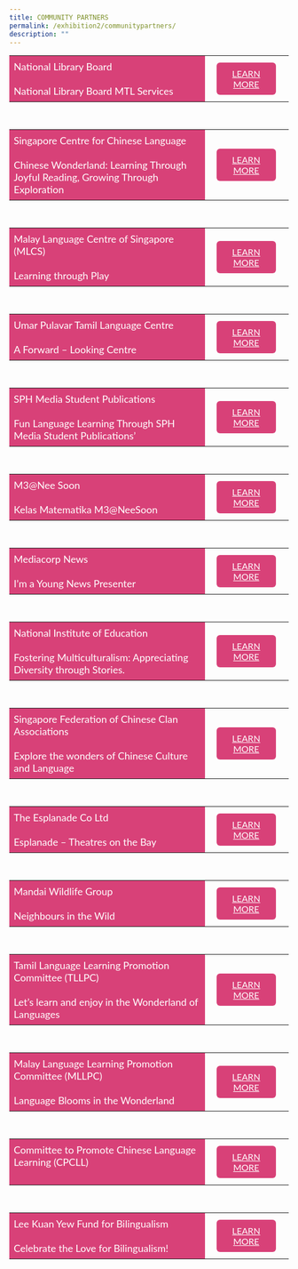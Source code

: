 ```yaml
---
title: COMMUNITY PARTNERS
permalink: /exhibition2/communitypartners/
description: ""
---
```

<style>
    .btn1{
    font-size: 16px;
    font-family:Lato,sans-serif;
    background-color: #d84178;
    padding: 10px 13px;
    margin: -5px 13px;
    border-radius: 6px;
    width: 60%;
    text-align: center;
    display:block;
    }
     .btn1:hover {
background-color: lightgrey !important;
}
.content a {
margin-bottom:0rem;
text-decoration:none;
}
@media only screen and (max-width: 600px) {
    .btn1 {
      width:74%
    }
}
</style>


<table style="border-collapse: collapse;
  width: 100%;">
  <tbody><tr>
    <td style="border: none; width: 70%;
  text-align: left;padding: 8px;background-color:#d84178;color:#fff;font-family:Lato,sans-serif;font-size: 18px;">National Library Board<br><br>National Library Board MTL Services
            </td>
    <td style="border: none;
  text-align: left;padding: 8px;width: 30%;font-family:Lato,sans-serif;">
 <a href="/nlb-exhibition/" class="btn1" style="color:#fff;">LEARN MORE</a>
</td>
    </tr>
</tbody></table>

<br>
<table style="border-collapse: collapse;
  width: 100%;">
  <tbody><tr>
    <td style="border: none; width: 70%;
  text-align: left;padding: 8px;background-color:#d84178;color:#fff;font-family:Lato,sans-serif;font-size: 18px;">Singapore Centre for Chinese Language<br><br>Chinese Wonderland: Learning Through Joyful Reading, Growing Through Exploration
            </td>
    <td style="border: none;
  text-align: left;padding: 8px;width: 30%;font-family:Lato,sans-serif;">
 <a href="/scsl-exhibition/" class="btn1" style="color:#fff;">LEARN MORE</a>
</td>
    </tr>
</tbody></table>

<br>
<table style="border-collapse: collapse;
  width: 100%;">
  <tbody><tr>
    <td style="border: none; width: 70%;
  text-align: left;padding: 8px;background-color:#d84178;color:#fff;font-family:Lato,sans-serif;font-size: 18px;">Malay Language Centre of Singapore (MLCS)<br><br>Learning through Play
            </td>
    <td style="border: none;
  text-align: left;padding: 8px;width: 30%;font-family:Lato,sans-serif;">
 <a href="" class="btn1" style="color:#fff;">LEARN MORE</a>
</td>
    </tr>
</tbody></table>

<br>
<table style="border-collapse: collapse;
  width: 100%;">
  <tbody><tr>
    <td style="border: none; width: 70%;
  text-align: left;padding: 8px;background-color:#d84178;color:#fff;font-family:Lato,sans-serif;font-size: 18px;">Umar Pulavar Tamil Language Centre<br><br>A Forward – Looking Centre
            </td>
    <td style="border: none;
  text-align: left;padding: 8px;width: 30%;font-family:Lato,sans-serif;">
 <a href="/uptlc-exhibition/" class="btn1" style="color:#fff;">LEARN MORE</a>
</td>
    </tr>
</tbody></table>

<br>
<table style="border-collapse: collapse;
  width: 100%;">
  <tbody><tr>
<td style="border: none; width: 70%;
  text-align: left;padding: 8px;background-color:#d84178;color:#fff;font-family:Lato,sans-serif;font-size: 18px;">SPH Media Student Publications<br><br>Fun Language Learning Through SPH Media Student Publications’</td>
 <td style="border: none;
  text-align: left;padding: 8px;width: 30%;font-family:Lato,sans-serif;">
<a href="/sph-exhibition/" class="btn1" style="color:#fff;">LEARN MORE</a>
</td>
</tr>
</tbody></table>

<br>
<table style="border-collapse: collapse;
  width: 100%;">
  <tbody><tr>
<td style="border: none; width: 70%;
  text-align: left;padding: 8px;background-color:#d84178;color:#fff;font-family:Lato,sans-serif;font-size: 18px;">M3@Nee Soon<br>
<br>Kelas Matematika M3@NeeSoon</td>
 <td style="border: none;
  text-align: left;padding: 8px;width: 30%;font-family:Lato,sans-serif;">
<a href="/m3nee-soon-exhibition/" class="btn1" style="color:#fff;">LEARN MORE</a>
</td>
</tr>
</tbody></table>

<br>
<table style="border-collapse: collapse;
  width: 100%;">
  <tbody><tr>
<td style="border: none; width: 70%;
  text-align: left;padding: 8px;background-color:#d84178;color:#fff;font-family:Lato,sans-serif;font-size: 18px;">Mediacorp News<br>
<br>I’m a Young News Presenter</td>
 <td style="border: none;
  text-align: left;padding: 8px;width: 30%;font-family:Lato,sans-serif;">
<a href="/mediacrop-exhibition/" class="btn1" style="color:#fff;">LEARN MORE</a>
</td>
</tr>
</tbody></table>

<br>
<table style="border-collapse: collapse;
  width: 100%;">
  <tbody><tr>
<td style="border: none; width: 70%;
  text-align: left;padding: 8px;background-color:#d84178;color:#fff;font-family:Lato,sans-serif;font-size: 18px;">National Institute of Education<br>
<br>Fostering Multiculturalism: Appreciating Diversity through Stories.</td>
 <td style="border: none;
  text-align: left;padding: 8px;width: 30%;font-family:Lato,sans-serif;">
<a href="/nie-exhibition/" class="btn1" style="color:#fff;">LEARN MORE</a>
</td>
</tr>
</tbody></table>

<br>
<table style="border-collapse: collapse;
  width: 100%;">
  <tbody><tr>
<td style="border: none; width: 70%;
  text-align: left;padding: 8px;background-color:#d84178;color:#fff;font-family:Lato,sans-serif;font-size: 18px;">Singapore Federation of Chinese Clan Associations<br>
<br>Explore the wonders of Chinese Culture and Language</td>
 <td style="border: none;
  text-align: left;padding: 8px;width: 30%;font-family:Lato,sans-serif;">
<a href="" class="btn1" style="color:#fff;">LEARN MORE</a>
</td>
</tr>
</tbody></table>

<br>
<table style="border-collapse: collapse;
  width: 100%;">
  <tbody><tr>
<td style="border: none; width: 70%;
  text-align: left;padding: 8px;background-color:#d84178;color:#fff;font-family:Lato,sans-serif;font-size: 18px;">The Esplanade Co Ltd<br>
<br>Esplanade – Theatres on the Bay</td>
 <td style="border: none;
  text-align: left;padding: 8px;width: 30%;font-family:Lato,sans-serif;">
<a href="" class="btn1" style="color:#fff;">LEARN MORE</a>
</td>
</tr>
</tbody></table>

<br>
<table style="border-collapse: collapse;
  width: 100%;">
  <tbody><tr>
<td style="border: none; width: 70%;
  text-align: left;padding: 8px;background-color:#d84178;color:#fff;font-family:Lato,sans-serif;font-size: 18px;">Mandai Wildlife Group<br>
<br>Neighbours in the Wild</td>
 <td style="border: none;
  text-align: left;padding: 8px;width: 30%;font-family:Lato,sans-serif;">
<a href="" class="btn1" style="color:#fff;">LEARN MORE</a>
</td>
</tr>
</tbody></table>

<br>
<table style="border-collapse: collapse;
  width: 100%;">
  <tbody><tr>
<td style="border: none; width: 70%;
  text-align: left;padding: 8px;background-color:#d84178;color:#fff;font-family:Lato,sans-serif;font-size: 18px;">Tamil Language Learning Promotion Committee&nbsp;(TLLPC)<br>
<br>Let’s learn and enjoy in the Wonderland of Languages</td>
 <td style="border: none;
  text-align: left;padding: 8px;width: 30%;font-family:Lato,sans-serif;">
<a href="/tllpc-exhibition/" class="btn1" style="color:#fff;">LEARN MORE</a>
</td>
</tr>
</tbody></table>

<br>
<table style="border-collapse: collapse;
  width: 100%;">
  <tbody><tr>
<td style="border: none; width: 70%;
  text-align: left;padding: 8px;background-color:#d84178;color:#fff;font-family:Lato,sans-serif;font-size: 18px;">Malay Language Learning Promotion Committee (MLLPC)<br>
<br>Language Blooms in the Wonderland</td>
 <td style="border: none;
  text-align: left;padding: 8px;width: 30%;font-family:Lato,sans-serif;">
<a href="/mllpc-exhibition/" class="btn1" style="color:#fff;">LEARN MORE</a>
</td>
</tr>
</tbody></table>

<br>
<table style="border-collapse: collapse;
  width: 100%;">
  <tbody><tr>
<td style="border: none; width: 70%;
  text-align: left;padding: 8px;background-color:#d84178;color:#fff;font-family:Lato,sans-serif;font-size: 18px;">Committee to Promote Chinese Language Learning (CPCLL)<br>
<br></td>
 <td style="border: none;
  text-align: left;padding: 8px;width: 30%;font-family:Lato,sans-serif;">
<a href="/cpcll-exhibition/" class="btn1" style="color:#fff;">LEARN MORE</a>
</td>
</tr>
</tbody></table>

<br>
<table style="border-collapse: collapse;
  width: 100%;">
  <tbody><tr>
<td style="border: none; width: 70%;
  text-align: left;padding: 8px;background-color:#d84178;color:#fff;font-family:Lato,sans-serif;font-size: 18px;">Lee Kuan Yew Fund for Bilingualism<br>
<br>Celebrate the Love for Bilingualism!</td>
 <td style="border: none;
  text-align: left;padding: 8px;width: 30%;font-family:Lato,sans-serif;">
<a href="/lkyfb-exhibition/" class="btn1" style="color:#fff;">LEARN MORE</a>
</td>
</tr>
</tbody></table>